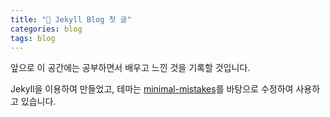 ```yaml
---
title: "🌼 Jekyll Blog 첫 글"
categories: blog
tags: blog
---
```


앞으로 이 공간에는 공부하면서 배우고 느낀 것을 기록할 것입니다.

Jekyll을 이용하여 만들었고, 테마는 [minimal-mistakes](https://github.com/mmistakes/minimal-mistakes)를 바탕으로 수정하여 사용하고 있습니다.